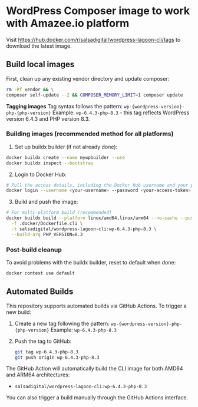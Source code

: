 # WordPress Composer image to work with Amazee.io platform

Visit https://hub.docker.com/r/salsadigital/wordpress-lagoon-cli/tags to 
download the latest image.

## Build local images

First, clean up any existing vendor directory and update composer:

```bash
rm -Rf vendor && \
composer self-update --2 && COMPOSER_MEMORY_LIMIT=1 composer update
```

**Tagging images**
Tag syntax follows the pattern: `wp-{wordpress-version}-php-{php-version}`
Example: `wp-6.4.3-php-8.3` - this tag reflects WordPress version 6.4.3 and PHP version 8.3.

### Building images (recommended method for all platforms)

1. Set up buildx builder (if not already done):
```bash
docker buildx create --name mywpbuilder --use
docker buildx inspect --bootstrap
```

2. Login to Docker Hub:
```bash
# Pull the access details, including the Docker Hub username and your personal access token
docker login --username <your-username> --password <your-access-token>
```

3. Build and push the image:
```bash
# For multi-platform build (recommended)
docker buildx build --platform linux/amd64,linux/arm64 --no-cache --push . \
  -f .docker/Dockerfile.cli \
  -t salsadigital/wordpress-lagoon-cli:wp-6.4.3-php-8.3 \
  --build-arg PHP_VERSION=8.3
```

### Post-build cleanup

To avoid problems with the buildx builder, reset to default when done:
```bash
docker context use default
```

## Automated Builds

This repository supports automated builds via GitHub Actions. To trigger a new build:

1. Create a new tag following the pattern: `wp-{wordpress-version}-php-{php-version}`
   Example: `wp-6.4.3-php-8.3`

2. Push the tag to GitHub:
   ```bash
   git tag wp-6.4.3-php-8.3
   git push origin wp-6.4.3-php-8.3
   ```

The GitHub Action will automatically build the CLI image for both AMD64 and ARM64 architectures:
- `salsadigital/wordpress-lagoon-cli:wp-6.4.3-php-8.3`

You can also trigger a build manually through the GitHub Actions interface.

